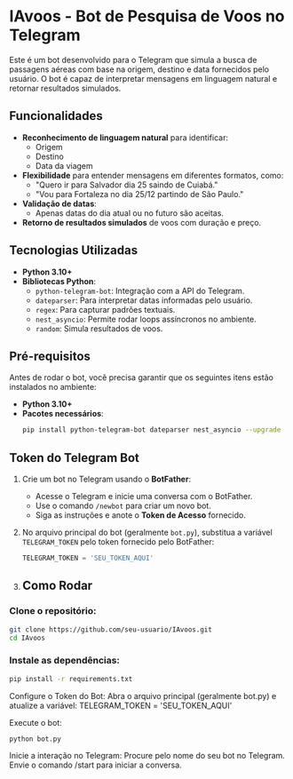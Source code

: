 # IAvoos - Bot de Pesquisa de Voos no Telegram

Este é um bot desenvolvido para o Telegram que simula a busca de passagens aéreas com base na origem, destino e data fornecidos pelo usuário. O bot é capaz de interpretar mensagens em linguagem natural e retornar resultados simulados.

## Funcionalidades

- **Reconhecimento de linguagem natural** para identificar:
  - Origem
  - Destino
  - Data da viagem
- **Flexibilidade** para entender mensagens em diferentes formatos, como:
  - "Quero ir para Salvador dia 25 saindo de Cuiabá."
  - "Vou para Fortaleza no dia 25/12 partindo de São Paulo."
- **Validação de datas**:
  - Apenas datas do dia atual ou no futuro são aceitas.
- **Retorno de resultados simulados** de voos com duração e preço.

## Tecnologias Utilizadas

- **Python 3.10+**
- **Bibliotecas Python**:
  - `python-telegram-bot`: Integração com a API do Telegram.
  - `dateparser`: Para interpretar datas informadas pelo usuário.
  - `regex`: Para capturar padrões textuais.
  - `nest_asyncio`: Permite rodar loops assíncronos no ambiente.
  - `random`: Simula resultados de voos.

## Pré-requisitos

Antes de rodar o bot, você precisa garantir que os seguintes itens estão instalados no ambiente:

- **Python 3.10+**
- **Pacotes necessários**:
  ```bash
  pip install python-telegram-bot dateparser nest_asyncio --upgrade
  ```
## Token do Telegram Bot

1. Crie um bot no Telegram usando o **BotFather**:
   - Acesse o Telegram e inicie uma conversa com o BotFather.
   - Use o comando `/newbot` para criar um novo bot.
   - Siga as instruções e anote o **Token de Acesso** fornecido.

2. No arquivo principal do bot (geralmente `bot.py`), substitua a variável `TELEGRAM_TOKEN` pelo token fornecido pelo BotFather:
   ```python
   TELEGRAM_TOKEN = 'SEU_TOKEN_AQUI'
    ```
3. ## Como Rodar

### Clone o repositório:
```bash
git clone https://github.com/seu-usuario/IAvoos.git
cd IAvoos
```
### Instale as dependências:
```bash
pip install -r requirements.txt
```
Configure o Token do Bot:
Abra o arquivo principal (geralmente bot.py) e atualize a variável:
TELEGRAM_TOKEN = 'SEU_TOKEN_AQUI'

Execute o bot:
```bash
python bot.py
```
Inicie a interação no Telegram:
Procure pelo nome do seu bot no Telegram.
Envie o comando /start para iniciar a conversa.
